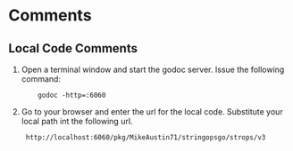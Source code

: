 # Comments
## Local Code Comments

1. Open a terminal window and start the godoc server. Issue the 
following command:

           godoc -http=:6060

2. Go to your browser and enter the url for the local code. 
Substitute your local path int the following url.  

        http://localhost:6060/pkg/MikeAustin71/stringopsgo/strops/v3
